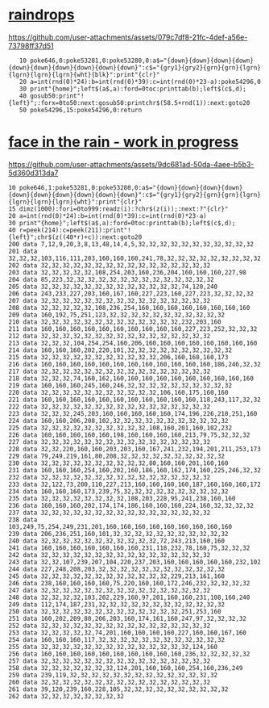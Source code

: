 # [raindrops](https://stigc.dk/c64/basic/?s=2fZAxbsMgGEZ3TuEiBmidCoOJEiwPGDtN1cpElEi5UPdGGZIO7UHMnThDQaSqs1T6hg94PzxR0WJnXoZlvSypTE1wtqpmncauUAvDdPwnUOrE-HPwlzB9p_jPv0zvwX9AubPPo4vUCQJGC9XGFbZjjym5ZzWR3XyDr4nUNwRfKJK1araOuoBH93zjdILN67BxCCtURmpjbN9SZ3R-0qkOd-RKaFT2pAFcFE_mbd8JetW6C_4LNqCmRZw-pOl4NA4HJ284vbUIi9WjeEheFSG_jDOMApG_MxtWYq4r7eD2dvwB)
https://github.com/user-attachments/assets/079c7df8-21fc-4def-a56e-73798ff37d51
```basic
   10 poke646,0:poke53281,0:poke53280,0:a$="{down}{down}{down}{down}{down}{down}{down}{down}{down}{down}":c$="{gry1}{gry2}{grn}{grn}{lgrn}{lgrn}{lgrn}{lgrn}{wht}{blk}":print"{clr}"
   20 a=int(rnd(0)*24):b=int(rnd(0)*39):c=int(rnd(0)*23-a):poke54296,0
   30 print"{home}";left$(a$,a):ford=0toc:printtab(b);left$(c$,d);
   40 gosub50:print"!{left}";:forx=0to50:next:gosub50:printchr$(58.5+rnd(1)):next:goto20
   50 poke54296,15:poke54296,0:return
```
# [face in the rain - work in progress](https://stigc.dk/c64/basic/?s=2nVfbbuMgEH3vV2SjPNi7rMQMYMBV1W9xk_SidpPKirSXqv--M4AdO3ET21Kg1DLD4cyZAwa5eN-_bgtdCCh5ZBQ6ELIdSxpXq7vlx2b_e_c5r1-Wa47wVP-FT-6R-13q3r7ofz8faOJ7_bI7LD_Wb_Xn8gbMYvPy618GUsq8fNzXL3fysPfel_W22vzLXvLyfv1crzIe5rflbvvnUN43s1EuqjuKltW7TSbz76jz8qH7QPm8XPfeUD-r_EYRRRHF8_7X9nN5-7Z9PKyyaiWqAGLDINYR6aF6yB7y9MZ6JTb57Y2Wi_rufbt9zRA0r5DGkKfdffvg9ylwwp5p-b3Of6zzPO7gaX_YoyT8crGpDtXCCkDhBUqhhBOghKZeCy2MUHj5R0EgBmkfglQCgNIPQCFpXMi2oQZh3eV4eBJv3I8mqsGJIJ1Ao1soqAoa6z4stMI7CqFjCGfokZq0uJmE2tL6yHRwFoo4FbUicCqAOfJmW4CMqDvur2_nsua-Zo2ZMn2mBhrF8DFGeOBpd0SfAdqhGgEA5CTkyC2yQ3Ohs_CI1lCHpodgruJAnUlfR60l1ii319kDfb4JqgICSmMJV0GMVd4ZGKtodjGNwbY50gZ5fANirvzgVH620RuOxUJB_ACD2qS_xTUMOFaB0DBozXFxhBkMAlWXZpu0LYi5IsRTEfLOT333mHOi11PqkBrIWKZhFyciZLGQN9CWR2EYpUH2lBgbIhgZypmmXxKhd-dlTEeU9WwzHQhzFYg9BYaiazlQPSPmw4vtB7wOe0A-4IyKhYRJg4QLNTXwNAeEk4HGKxjUKAW6LjQ4KlANKPDoQNjWa1tXqcYobd0aVnMVqI4KBKQKZtZY48lvYUCKzp7IksMM-CBwMNVL9VcgrkgwHGicUHTCm5RL1yGxGHbhQBY3V5wcJZHEPoi5IlRJhHx3YvmEE1RHJSnopvuyE6qkwlC-4fhuSg1GoNBjjdBisK9OamnyCB_kvQTv4xiR_F4R67kS1D0TBGmDauhWFI9kvmop-6UrhqKWHCZJMOhWu1C6PGkchglXQLKLxF7yX91cAtW53bEYsFcsoWzxDMBc9emBO2BQooxIeVVveyoMmWz8nG-xujmDIdWMs-GlUQDMxDugScbLzJmO7gJg6aPrFsd8B8ODBNbyXvrLz5WdGf7ksHqwYllVx_9tgj_kemBHrm-mAodoWzR14sWP3eRs-bmCM-7CRIZ4Sl97nLGnaU8RGqOjMgc6aycsXsiZqIvmS9fHjzflU1r5mnT1gCoui-w_)
https://github.com/user-attachments/assets/9dc681ad-50da-4aee-b5b3-5d360d313da7
```basic
10 poke646,1:poke53281,0:poke53280,0:a$="{down}{down}{down}{down}{down}{down}{down}{down}{down}{down}":c$="{gry1}{gry2}{grn}{grn}{lgrn}{lgrn}{lgrn}{lgrn}{wht}":print"{clr}"
15 dimz(1000):fori=0to999:readz(i):?chr$(z(i));:next:?"{clr}"
20 a=int(rnd(0)*24):b=int(rnd(0)*39):c=int(rnd(0)*23-a)
30 print"{home}";left$(a$,a):ford=0toc:printtab(b);left$(c$,d);
40 r=peek(214):c=peek(211):print"!{left}";chr$(z((40*r)+c)):next:goto20
200 data 7,12,9,20,3,8,13,48,14,4,5,32,32,32,32,32,32,32,32,32,32,32
201 data 32,32,32,103,116,111,203,160,160,160,241,78,32,32,32,32,32,32,32,32,32
202 data 32,32,32,32,32,32,32,32,32,32,32,32,32,32,32,32
203 data 32,32,32,32,32,108,254,203,160,236,204,160,160,160,227,98
204 data 85,223,32,32,32,32,32,32,32,32,32,32,32,32,32,32
205 data 32,32,32,32,32,32,32,32,32,32,32,32,32,74,120,240
206 data 243,233,227,203,160,167,160,227,223,160,227,223,32,32,32,32
207 data 32,32,32,32,32,32,32,32,32,32,32,32,32,32,32,32
208 data 32,32,32,32,32,108,236,254,160,160,160,160,160,160,160,160
209 data 160,192,75,251,123,32,32,32,32,32,32,32,32,32,32,32
210 data 32,32,32,32,32,32,32,32,32,32,32,32,32,232,203,160
211 data 160,160,160,160,160,160,160,160,160,160,227,223,252,32,32,32
212 data 32,32,32,32,32,32,32,32,32,32,32,32,32,32,32,32
213 data 32,32,32,104,254,254,160,206,160,160,160,160,160,160,160,160
214 data 160,160,160,202,220,101,32,32,32,32,32,32,32,32,32,32
215 data 32,32,32,32,32,32,32,32,32,32,32,206,160,160,160,173
216 data 160,160,160,160,160,160,160,160,160,160,160,160,186,246,32,32
217 data 32,32,32,32,32,32,32,32,32,32,32,32,32,32,32,32
218 data 32,32,32,74,160,162,160,160,160,160,160,160,160,160,160,160
219 data 160,160,160,245,160,246,32,32,32,32,32,32,32,32,32,32
220 data 32,32,32,32,32,32,32,32,32,32,32,106,160,175,160,160
221 data 160,160,160,160,160,160,160,160,160,160,160,118,243,117,32,32
222 data 32,32,32,32,32,32,32,32,32,32,32,32,32,32,32,32
223 data 32,32,32,245,203,160,160,160,160,160,174,196,226,210,251,160
224 data 160,160,206,208,102,32,32,32,32,32,32,32,32,32,32,32
225 data 32,32,32,32,32,32,32,32,32,32,108,160,201,160,102,232
226 data 160,160,160,160,160,198,160,160,160,160,213,79,75,32,32,32
227 data 32,32,32,32,32,32,32,32,32,32,32,32,32,32,32,32
228 data 32,32,220,160,160,203,203,160,167,241,232,194,201,211,253,173
229 data 79,249,219,161,80,208,32,32,32,32,32,32,32,32,32,32
230 data 32,32,32,32,32,32,32,32,32,32,80,160,160,201,160,160
231 data 160,160,160,254,160,202,160,186,160,162,174,160,225,246,32,32
232 data 32,32,32,32,32,32,32,32,32,32,32,32,32,32,32,32
233 data 32,122,73,200,110,227,213,160,160,160,160,187,160,160,160,172
234 data 160,160,160,173,239,75,32,32,32,32,32,32,32,32,32,32
235 data 32,32,32,32,32,32,32,32,108,203,228,95,241,238,160,160
236 data 160,160,160,202,174,174,186,160,160,160,224,160,32,32,32,32
237 data 32,32,32,32,32,32,32,32,32,32,32,32,32,32,32,32
238 data 103,249,75,254,249,231,201,160,160,160,160,160,160,160,160,160
239 data 206,236,251,160,101,32,32,32,32,32,32,32,32,32,32,32
240 data 32,32,32,32,32,32,32,32,32,32,32,72,243,213,160,160
241 data 160,160,160,160,160,160,160,231,118,232,78,160,75,32,32,32
242 data 32,32,32,32,32,32,32,32,32,32,32,32,32,32,32,32
243 data 32,32,107,239,207,104,220,237,203,160,160,160,160,160,232,102
244 data 227,248,208,203,32,32,32,32,32,32,32,32,32,32,32,32
245 data 32,32,32,32,32,32,32,32,32,32,32,32,229,213,161,160
246 data 238,160,160,160,160,75,220,160,160,172,246,232,32,32,32,32
247 data 32,32,32,32,32,32,32,32,32,32,32,32,32,32,32,32
248 data 32,32,32,32,103,202,229,160,97,201,160,160,231,108,160,240
249 data 112,174,187,231,32,32,32,32,32,32,32,32,32,32,32,32
250 data 32,32,32,32,32,32,32,32,32,32,32,32,32,251,253,160
251 data 160,202,209,80,206,203,160,174,161,160,247,97,32,32,32,32
252 data 32,32,32,32,32,32,32,32,32,32,32,32,32,32,32,32
253 data 32,32,32,32,32,74,201,160,160,160,160,227,160,160,167,160
254 data 160,160,160,117,32,32,32,32,32,32,32,32,32,32,32,32
255 data 32,32,32,32,32,32,32,32,32,32,32,32,32,32,124,160
256 data 160,160,160,160,160,160,160,160,160,160,236,32,32,32,32,32
257 data 32,32,32,32,32,32,32,32,32,32,32,32,32,32,32,32
258 data 32,32,32,32,32,32,32,124,201,160,160,160,254,160,236,249
259 data 239,119,32,32,32,32,32,32,32,32,32,32,32,32,32,32
260 data 32,32,32,32,32,32,32,32,32,32,32,32,32,32,32,32
261 data 39,120,239,160,228,105,32,32,32,32,32,32,32,32,32,32
262 data 32,32,32,32,32,32,32,32
```
